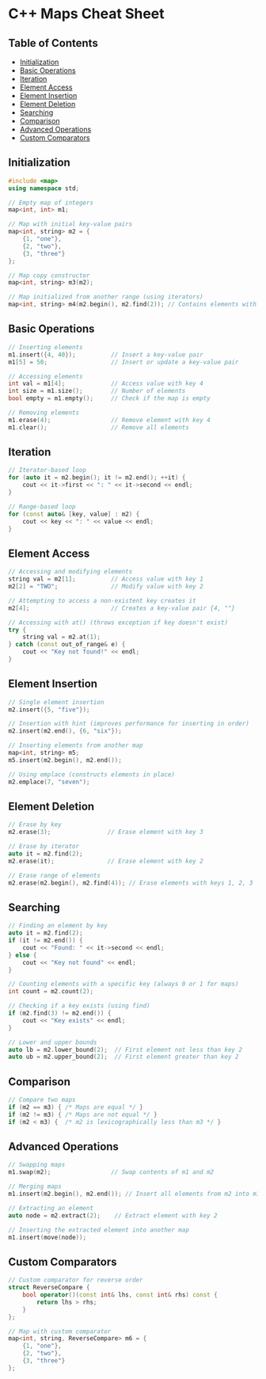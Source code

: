 # C++ Maps Cheat Sheet

## Table of Contents
- [Initialization](#initialization)
- [Basic Operations](#basic-operations)
- [Iteration](#iteration)
- [Element Access](#element-access)
- [Element Insertion](#element-insertion)
- [Element Deletion](#element-deletion)
- [Searching](#searching)
- [Comparison](#comparison)
- [Advanced Operations](#advanced-operations)
- [Custom Comparators](#custom-comparators)

## Initialization
```cpp
#include <map>
using namespace std;

// Empty map of integers
map<int, int> m1;

// Map with initial key-value pairs
map<int, string> m2 = {
    {1, "one"},
    {2, "two"},
    {3, "three"}
};

// Map copy constructor
map<int, string> m3(m2);

// Map initialized from another range (using iterators)
map<int, string> m4(m2.begin(), m2.find(2)); // Contains elements with keys 1 and 2
```

## Basic Operations
```cpp
// Inserting elements
m1.insert({4, 40});          // Insert a key-value pair
m1[5] = 50;                  // Insert or update a key-value pair

// Accessing elements
int val = m1[4];             // Access value with key 4
int size = m1.size();        // Number of elements
bool empty = m1.empty();     // Check if the map is empty

// Removing elements
m1.erase(4);                 // Remove element with key 4
m1.clear();                  // Remove all elements
```

## Iteration
```cpp
// Iterator-based loop
for (auto it = m2.begin(); it != m2.end(); ++it) {
    cout << it->first << ": " << it->second << endl;
}

// Range-based loop
for (const auto& [key, value] : m2) {
    cout << key << ": " << value << endl;
}
```

## Element Access
```cpp
// Accessing and modifying elements
string val = m2[1];          // Access value with key 1
m2[2] = "TWO";               // Modify value with key 2

// Attempting to access a non-existent key creates it
m2[4];                       // Creates a key-value pair {4, ""}

// Accessing with at() (throws exception if key doesn't exist)
try {
    string val = m2.at(1);
} catch (const out_of_range& e) {
    cout << "Key not found!" << endl;
}
```

## Element Insertion
```cpp
// Single element insertion
m2.insert({5, "five"});

// Insertion with hint (improves performance for inserting in order)
m2.insert(m2.end(), {6, "six"});

// Inserting elements from another map
map<int, string> m5;
m5.insert(m2.begin(), m2.end());

// Using emplace (constructs elements in place)
m2.emplace(7, "seven");
```

## Element Deletion
```cpp
// Erase by key
m2.erase(3);                // Erase element with key 3

// Erase by iterator
auto it = m2.find(2);
m2.erase(it);               // Erase element with key 2

// Erase range of elements
m2.erase(m2.begin(), m2.find(4)); // Erase elements with keys 1, 2, 3
```

## Searching
```cpp
// Finding an element by key
auto it = m2.find(2);
if (it != m2.end()) {
    cout << "Found: " << it->second << endl;
} else {
    cout << "Key not found" << endl;
}

// Counting elements with a specific key (always 0 or 1 for maps)
int count = m2.count(2);

// Checking if a key exists (using find)
if (m2.find(3) != m2.end()) {
    cout << "Key exists" << endl;
}

// Lower and upper bounds
auto lb = m2.lower_bound(2);  // First element not less than key 2
auto ub = m2.upper_bound(2);  // First element greater than key 2
```

## Comparison
```cpp
// Compare two maps
if (m2 == m3) { /* Maps are equal */ }
if (m2 != m3) { /* Maps are not equal */ }
if (m2 < m3) {  /* m2 is lexicographically less than m3 */ }
```

## Advanced Operations
```cpp
// Swapping maps
m1.swap(m2);                 // Swap contents of m1 and m2

// Merging maps
m1.insert(m2.begin(), m2.end()); // Insert all elements from m2 into m1

// Extracting an element
auto node = m2.extract(2);    // Extract element with key 2

// Inserting the extracted element into another map
m1.insert(move(node));
```

## Custom Comparators
```cpp
// Custom comparator for reverse order
struct ReverseCompare {
    bool operator()(const int& lhs, const int& rhs) const {
        return lhs > rhs;
    }
};

// Map with custom comparator
map<int, string, ReverseCompare> m6 = {
    {1, "one"},
    {2, "two"},
    {3, "three"}
};
```
